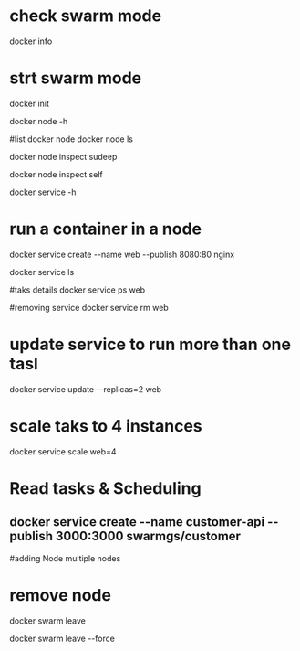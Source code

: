 
# check swarm mode

docker info
# strt swarm mode

docker init


docker node -h

#list docker node
docker node ls

docker node inspect sudeep

docker node inspect self


docker service -h

# run a container in a node

 docker service create --name web --publish 8080:80  nginx

 docker service ls


#taks details
docker service ps web


#removing service
 docker service rm web

 # update service to run more than one tasl

  docker service update --replicas=2 web

# scale taks to 4 instances
  docker service scale web=4

# Read tasks & Scheduling
docker service create --name customer-api --publish 3000:3000 swarmgs/customer
--
#adding Node multiple nodes
# remove node 
docker swarm leave

docker swarm leave --force

